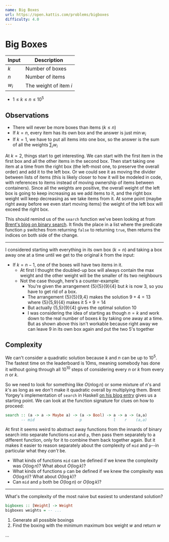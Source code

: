 ```yaml
---
name: Big Boxes
url: https://open.kattis.com/problems/bigboxes
difficulty: 4.0
---
```


# Big Boxes

| Input | Description            |
| ----- | ---------------------- |
| $k$   | Number of boxes        |
| $n$   | Number of items        |
| $w_i$ | The weight of item $i$ |

- $1 \le k \le n \le 10^5$

## Observations

- There will never be more boxes than items ($k \le n$)
- If $k = n$, every item has its own box and the answer is just $\min w_i$
- If $k = 1$, we have to put all items into one box, so the answer is the sum of all the weights $\sum_i w_i$

At $k = 2$, things start to get interesting. We can start with the first item in the first box and all the other items in the second box. Then start taking one item at a time from the right box (the left-most one, to preserve the overall order) and add it to the left box. Or we could see it as moving the divider between lists of items (this is likely closer to how it will be modeled in code, with references to items instead of moving ownership of items between containers). Since all the weights are positive, the overall weight of the left box is going to keep increasing as we add items to it, and the right box weight will keep decreasing as we take items from it. At some point (maybe right away before we even start moving items) the weight of the left box will exceed the right box.

This should remind us of the `search` function we've been looking at from [Brent's blog on binary search](https://byorgey.wordpress.com/2023/01/01/competitive-programming-in-haskell-better-binary-search/#a-better-binary-search). It finds the place in a list where the predicate function `p` switches from returning `false` to returning `true`, then returns the indices on both side of the change.

---

I considered starting with everything in its own box ($k = n$) and taking a box away one at a time until we get to the original $k$ from the input:

- If $k = n - 1$, one of the boxes will have two items in it.
	- At first I thought the doubled-up box will always contain the max weight and the other weight will be the smaller of its two neighbours
	- Not the case though, here's a counter-example:
		- You're given the arrangement {5}{5}{9}{4} but $k$ is now $3$, so you have to get rid of a box.
		- The arrangement {5}{5}{9,4} makes the solution $9+4=13$ where {5}{5,9}{4} makes it $5+9=14$
		- But actually {5,5}{9}{4} gives the optimal solution $10$
		- I was considering the idea of starting as though $n=k$ and work down to the real number of boxes $k$ by taking one away at a time. But as shown above this isn't workable because right away we can leave 9 in its own box again and put the two 5's together


## Complexity

We can't consider a quadratic solution because $k$ and $n$ can be up to $10^5$. The fastest time on the leaderboard is 10ms, meaning somebody has done it without going through all $10^{10}$ steps of considering every $n$ or $k$ from every $n$ or $k$.

So we need to look for something like $O(n \log n)$ or some mixture of $n$'s and $k$'s as long as we don't make it quadratic overall by multiplying them. Brent Yorgey's implementation of `search` in Haskell [on his blog entry](https://byorgey.wordpress.com/2023/01/01/competitive-programming-in-haskell-better-binary-search/#:~:text=at%20this%20point%3A-,search,-%3A%3A) gives us a starting point. We can look at the function signature for clues on how to proceed:

```haskell
search :: (a -> a -> Maybe a) -> (a -> Bool) -> a -> a -> (a,a)
       -- mid                    p              l    r    (a,a)
```

At first it seems weird to abstract away functions from the innards of binary search into separate functions `mid` and `p`, then pass them separately to a different function, only for it to combine them back together again.  But it makes it easier to reason separately about the complexity of `mid` and `p`--in particular what they *can't* be.

- What kinds of functions `mid` can be defined if we knew the complexity was $O(\log n)$? What about $O(\log k)$?
- What kinds of functions `p` can be defined if we knew the complexity was $O(\log n)$? What about $O(\log k)$?
- Can `mid` and `p` both be $O(\log n)$ or $O(\log k)$?

---

What's the complexity of the most naive but easiest to understand solution?

```haskell
bigboxes :: [Weight] -> Weight
bigboxes weights = -- ...
```

1) Generate all possible boxings
2) Find the boxing with the minimum maximum box weight $w$ and return $w$

...
